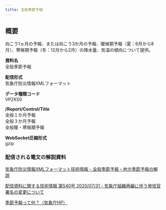 ```yaml
---
title: 全般季節予報
---
```


## 概要
向こう1ヵ月の予報、または向こう3か月の予報、暖候期予報（夏：6月から8月）、寒候期予報（冬：12月から2月）の降水量、気温の傾向について提供。

**資料名** <br/>
全般季節予報
 
**配信形式** <br/>
気象庁防災情報XMLフォーマット

**データ種類コード** <br/>
VPZK50

**/Report/Control/Title** <br/>
全般１か月予報 <br/>
全般３か月予報 <br/>
全般暖・寒候期予報

**WebSocket圧縮形式** <br/>
gzip

### 配信される電文の解説資料
[気象庁防災情報XMLフォーマット技術情報 - 全般季節予報・地方季節予報の解説](https://dmdata.jp/docs/jma/manual/0321-0322.pdf) 


[配信資料に関する技術情報 第540号 2020/07/31 - 気象庁組織再編に伴う発信官署名の変更について](https://dmdata.jp/docs/jma/technical/540.pdf)


[季節予報って何？（気象庁HP）](https://www.jma.go.jp/jma/kishou/know/kisetsu_riyou/index.html)

